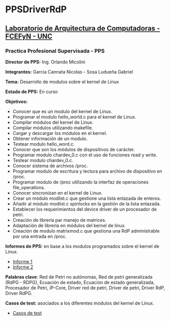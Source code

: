 # PPSDriverRdP

## [Laboratorio de Arquitectura de Computadoras - FCEFyN - UNC](http://computacion.efn.uncor.edu/lac)

### Practica Profesional Supervisada - PPS

  **Director de PPS:** Ing. Orlando Micolini
  
  **Integrantes:** Garcia Cannata Nicolas - Sosa Ludueña Gabriel
  
  **Tema:** Desarrollo de modulos sobre el kernel de Linux
  
  **Estado de PPS:** En curso
  
  **Objetivos:**
  
* Conocer que es un modulo del kernel de Linux. 
* Programar el modulo hello_world.c para el kernel de Linux. 
* Compilar módulos del kernel de Linux. 
* Compilar módulos utilizando makefile. 
* Cargar y descargar los módulos en el kernel. 
* Obtener información de un modulo. 
* Testear modulo hello_word.c. 
* Conocer que son los módulos de dispositivos de carácter. 
* Programar modulo chardev_0.c con el uso de funciones read y write. 
* Testear modulo chardev_0.c.
* Conocer sistema de archivos /proc.
* Programar modulo de escritura y lectura para archivo de dispositivo en /proc.
* Programar modulo de /proc utilizando la interfaz de operaciones file_operations.
* Conocer sincronizan en el kernel de Linux.
* Crear un módulo modlist.c que gestione una lista enlazada de enteros.
* Añadir al módulo modlist.c spinlocks en la gestión de la lista enlazada.
* Establecer los requerimientos del device driver de un procesador de petri.
* Creación de librería par manejo de matrices.
* Adaptación de librería en módulos del kernel de linux.
* Creación de modulo matrixmod.c que gestiona una RdP administrable por una entrada en /proc.

**Informes de PPS:** en base a los modulos programados sobre el kernel de Linux.
* [Informe 1](https://docs.google.com/document/d/1FPyeSiEfVnkB0pCu4qlRpiccHZzDRhBbd9qO8ZFv8m4/edit?usp=sharing)
* [Informe 2](https://docs.google.com/document/d/1SsGJhQmugP3i8FpAjkSKZpyXo0TqFblclkbleaAMfyA/edit?usp=sharing)

**Palabras clave**: Red de Petri no autónomas, Red de petri generalizada (RdPG - RDPG), Ecuación de estado, Ecuacion de estado generalizada, Procesador de Petri, IP-Core, Driver red de petri, Driver de petri, Driver RdP, Driver RdPG.

**Casos de test:** asociados a los diferentes modulos del kernel de Linux.
* [Casos de test](https://docs.google.com/spreadsheets/d/1KSpCpIVSr3l67MKMqqpquB5ZKdD6cYC1VT1fS6j0bbs/edit?usp=sharing)




